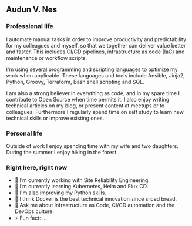 ## Audun V. Nes

### Professional life
I automate manual tasks in order to improve productivity and predictability for my colleagues and myself, so that we together can deliver value better and faster. This includes CI/CD pipelines, infrastructure as code (IaC) and maintenance or workflow scripts.

I'm using several programming and scripting languages to optimize my work when applicable. These languages and tools include Ansible, Jinja2, Python, Groovy, Terraform, Bash shell scripting and SQL.

I am also a strong believer in everything as code, and in my spare time I contribute to Open Source when time permits it. I also enjoy writing technical articles on my blog, or present content at meetups or to colleagues. Furthermore I regularly spend time on self study to learn new technical skills or improve existing ones.

### Personal life
Outside of work I enjoy spending time with my wife and two daughters. During the summer I enjoy hiking in the forest.

### Right here, right now

- 🔭 I’m currently working with Site Reliability Engineering.
- 🌱 I’m currently learning Kubernetes, Helm and Flux CD.
- :snake: I'm also improving my Python skills.
- :whale: I think Docker is the best technical innovation since sliced bread.
- 💬 Ask me about Infrastructure as Code, CI/CD automation and the DevOps culture.
- ⚡ Fun fact: ...
